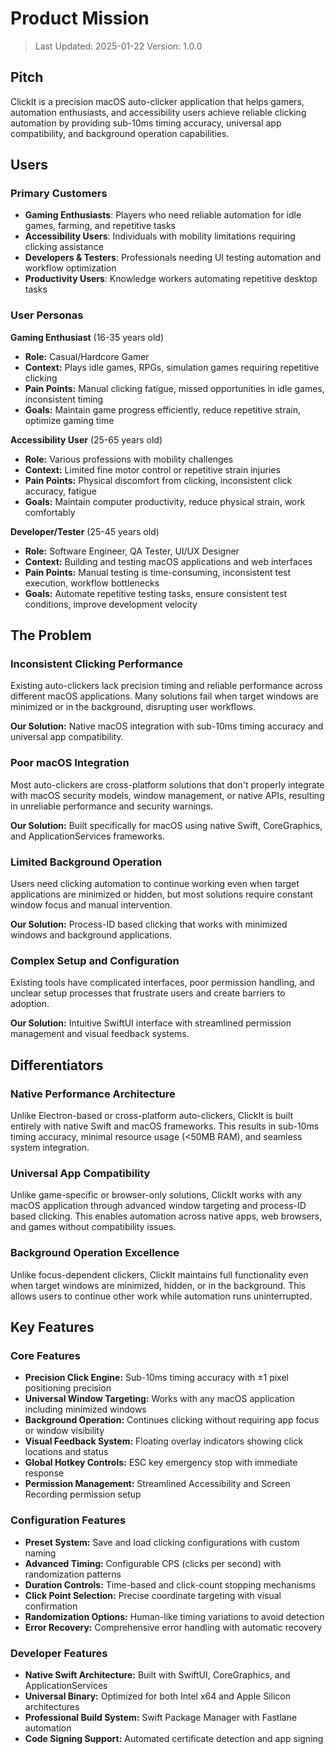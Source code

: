 # Product Mission

> Last Updated: 2025-01-22
> Version: 1.0.0

## Pitch

ClickIt is a precision macOS auto-clicker application that helps gamers, automation enthusiasts, and accessibility users achieve reliable clicking automation by providing sub-10ms timing accuracy, universal app compatibility, and background operation capabilities.

## Users

### Primary Customers

- **Gaming Enthusiasts**: Players who need reliable automation for idle games, farming, and repetitive tasks
- **Accessibility Users**: Individuals with mobility limitations requiring clicking assistance
- **Developers & Testers**: Professionals needing UI testing automation and workflow optimization
- **Productivity Users**: Knowledge workers automating repetitive desktop tasks

### User Personas

**Gaming Enthusiast** (16-35 years old)
- **Role:** Casual/Hardcore Gamer
- **Context:** Plays idle games, RPGs, simulation games requiring repetitive clicking
- **Pain Points:** Manual clicking fatigue, missed opportunities in idle games, inconsistent timing
- **Goals:** Maintain game progress efficiently, reduce repetitive strain, optimize gaming time

**Accessibility User** (25-65 years old)
- **Role:** Various professions with mobility challenges
- **Context:** Limited fine motor control or repetitive strain injuries
- **Pain Points:** Physical discomfort from clicking, inconsistent click accuracy, fatigue
- **Goals:** Maintain computer productivity, reduce physical strain, work comfortably

**Developer/Tester** (25-45 years old)
- **Role:** Software Engineer, QA Tester, UI/UX Designer
- **Context:** Building and testing macOS applications and web interfaces
- **Pain Points:** Manual testing is time-consuming, inconsistent test execution, workflow bottlenecks
- **Goals:** Automate repetitive testing tasks, ensure consistent test conditions, improve development velocity

## The Problem

### Inconsistent Clicking Performance

Existing auto-clickers lack precision timing and reliable performance across different macOS applications. Many solutions fail when target windows are minimized or in the background, disrupting user workflows.

**Our Solution:** Native macOS integration with sub-10ms timing accuracy and universal app compatibility.

### Poor macOS Integration

Most auto-clickers are cross-platform solutions that don't properly integrate with macOS security models, window management, or native APIs, resulting in unreliable performance and security warnings.

**Our Solution:** Built specifically for macOS using native Swift, CoreGraphics, and ApplicationServices frameworks.

### Limited Background Operation

Users need clicking automation to continue working even when target applications are minimized or hidden, but most solutions require constant window focus and manual intervention.

**Our Solution:** Process-ID based clicking that works with minimized windows and background applications.

### Complex Setup and Configuration

Existing tools have complicated interfaces, poor permission handling, and unclear setup processes that frustrate users and create barriers to adoption.

**Our Solution:** Intuitive SwiftUI interface with streamlined permission management and visual feedback systems.

## Differentiators

### Native Performance Architecture

Unlike Electron-based or cross-platform auto-clickers, ClickIt is built entirely with native Swift and macOS frameworks. This results in sub-10ms timing accuracy, minimal resource usage (<50MB RAM), and seamless system integration.

### Universal App Compatibility

Unlike game-specific or browser-only solutions, ClickIt works with any macOS application through advanced window targeting and process-ID based clicking. This enables automation across native apps, web browsers, and games without compatibility issues.

### Background Operation Excellence

Unlike focus-dependent clickers, ClickIt maintains full functionality even when target windows are minimized, hidden, or in the background. This allows users to continue other work while automation runs uninterrupted.

## Key Features

### Core Features

- **Precision Click Engine:** Sub-10ms timing accuracy with ±1 pixel positioning precision
- **Universal Window Targeting:** Works with any macOS application including minimized windows
- **Background Operation:** Continues clicking without requiring app focus or window visibility
- **Visual Feedback System:** Floating overlay indicators showing click locations and status
- **Global Hotkey Controls:** ESC key emergency stop with immediate response
- **Permission Management:** Streamlined Accessibility and Screen Recording permission setup

### Configuration Features

- **Preset System:** Save and load clicking configurations with custom naming
- **Advanced Timing:** Configurable CPS (clicks per second) with randomization patterns
- **Duration Controls:** Time-based and click-count stopping mechanisms
- **Click Point Selection:** Precise coordinate targeting with visual confirmation
- **Randomization Options:** Human-like timing variations to avoid detection
- **Error Recovery:** Comprehensive error handling with automatic recovery

### Developer Features

- **Native Swift Architecture:** Built with SwiftUI, CoreGraphics, and ApplicationServices
- **Universal Binary:** Optimized for both Intel x64 and Apple Silicon architectures
- **Professional Build System:** Swift Package Manager with Fastlane automation
- **Code Signing Support:** Automated certificate detection and app signing